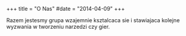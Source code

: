 +++
title = "O Nas"
#date = "2014-04-09"
+++

Razem jestesmy grupa wzajemnie ksztalcaca sie i stawiajaca kolejne wyzwania w tworzeniu narzedzi czy gier.

